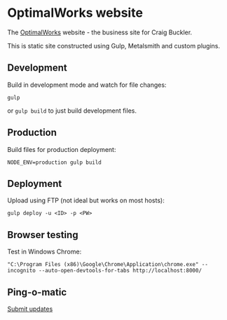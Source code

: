 # OptimalWorks website
The [OptimalWorks](https://www.optimalworks.net/) website - the business site for Craig Buckler.

This is static site constructed using Gulp, Metalsmith and custom plugins.


## Development
Build in development mode and watch for file changes:

```
gulp
```

or `gulp build` to just build development files.


## Production
Build files for production deployment:

```
NODE_ENV=production gulp build
```


## Deployment
Upload using FTP (not ideal but works on most hosts):

```
gulp deploy -u <ID> -p <PW>
```

## Browser testing
Test in Windows Chrome:

```
"C:\Program Files (x86)\Google\Chrome\Application\chrome.exe" --incognito --auto-open-devtools-for-tabs http://localhost:8000/
```


## Ping-o-matic
[Submit updates](https://pingomatic.com/ping/?title=OptimalWorks+Ltd&blogurl=https%3A%2F%2Fwww.optimalworks.net%2F&rssurl=https%3A%2F%2Fwww.optimalworks.net%2Ffeed.xml&chk_weblogscom=on&chk_blogs=on&chk_feedburner=on&chk_newsgator=on&chk_myyahoo=on&chk_pubsubcom=on&chk_blogdigger=on&chk_weblogalot=on&chk_newsisfree=on&chk_topicexchange=on&chk_google=on&chk_tailrank=on&chk_skygrid=on&chk_collecta=on&chk_superfeedr=on)
